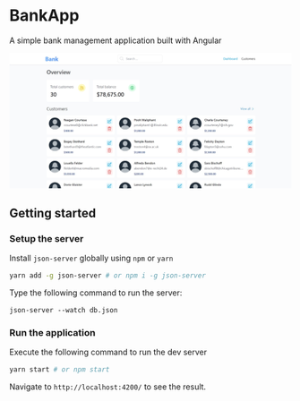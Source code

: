 # BankApp

A simple bank management application built with Angular 

![Screenshot](screenshot.jpg)

## Getting started

### Setup the server

Install `json-server` globally using `npm` or `yarn`

```bash
yarn add -g json-server # or npm i -g json-server
```

Type the following command to run the server: 

```
json-server --watch db.json
```

### Run the application
Execute the following command to run the dev server
```bash
yarn start # or npm start
```
Navigate to `http://localhost:4200/` to see the result.